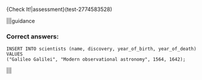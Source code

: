 {Check It!|assessment}(test-2774583528)

|||guidance
### Correct answers:

```
INSERT INTO scientists (name, discovery, year_of_birth, year_of_death)
VALUES
("Galileo Galilei", "Modern observational astronomy", 1564, 1642);
```

|||
